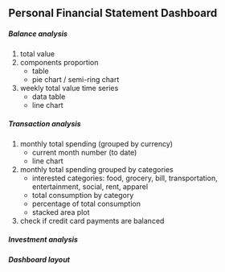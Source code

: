## Personal Financial Statement Dashboard

##### Balance analysis

1. total value
2. components proportion
   - table
   - pie chart / semi-ring chart
3. weekly total value time series
   - data table
   - line chart

##### Transaction analysis

1. monthly total spending (grouped by currency)
   - current month number (to date)
   - line chart
2. monthly total spending grouped by categories
   - interested categories: food, grocery, bill, transportation, entertainment, social, rent, apparel
   - total consumption by category
   - percentage of total consumption
   - stacked area plot
3. check if credit card payments are balanced

##### Investment analysis

##### Dashboard layout
